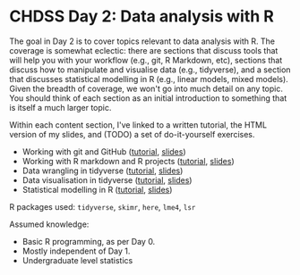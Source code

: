 # CHDSS Day 2: Data analysis with R

The goal in Day 2 is to cover topics relevant to data analysis with R. The coverage is somewhat eclectic: there are sections that discuss tools that will help you with your workflow (e.g., git, R Markdown, etc), sections that discuss how to manipulate and visualise data (e.g., tidyverse), and a section that discusses statistical modelling in R (e.g., linear models, mixed models). Given the breadth of coverage, we won't go into much detail on any topic. You should think of each section as an initial introduction to something that is itself a much larger topic.

Within each content section, I've linked to a written tutorial, the HTML version of my slides, and (TODO) a set of do-it-yourself exercises.

- Working with git and GitHub ([tutorial](tutorials/git.md), [slides](https://djnavarro.github.io/slides/git.html))
- Working with R markdown and R projects ([tutorial](tutorials/projects.md), [slides](https://djnavarro.github.io/slides/projects.html))
- Data wrangling in tidyverse ([tutorial](tutorials/wrangling.md), [slides](https://djnavarro.github.io/slides/wrangling.html))
- Data visualisation in tidyverse ([tutorial](tutorials/visualisation.md), [slides](https://djnavarro.github.io/slides/visualisation.html))
- Statistical modelling in R ([tutorial](tutorials/statistics.md), [slides](https://djnavarro.github.io/slides/statistics.html))

R packages used: `tidyverse`, `skimr`, `here`, `lme4`, `lsr`

Assumed knowledge:

- Basic R programming, as per Day 0.
- Mostly independent of Day 1.
- Undergraduate level statistics

